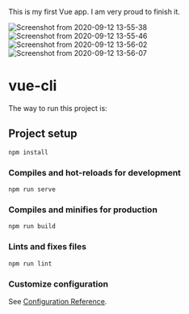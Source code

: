 

This is my first Vue app.
I am very proud to finish it.

![Screenshot from 2020-09-12 13-55-38](https://user-images.githubusercontent.com/49190810/92989654-d7a56500-f4ff-11ea-9c04-92cda8023e1f.png)
![Screenshot from 2020-09-12 13-55-46](https://user-images.githubusercontent.com/49190810/92989655-daa05580-f4ff-11ea-8f87-95544d4dcadb.png)
![Screenshot from 2020-09-12 13-56-02](https://user-images.githubusercontent.com/49190810/92989656-dc6a1900-f4ff-11ea-9e97-117aa91462c8.png)
![Screenshot from 2020-09-12 13-56-07](https://user-images.githubusercontent.com/49190810/92989658-dffda000-f4ff-11ea-8cdf-c7e5b972e4e0.png)



# vue-cli

The way to run this project is:

## Project setup
```
npm install
```

### Compiles and hot-reloads for development
```
npm run serve
```

### Compiles and minifies for production
```
npm run build
```

### Lints and fixes files
```
npm run lint
```

### Customize configuration
See [Configuration Reference](https://cli.vuejs.org/config/).
